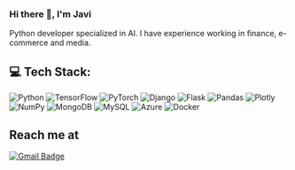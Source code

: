 ### Hi there 👋, I'm Javi

Python developer specialized in AI. I have experience working in finance, e-commerce and media.

## 💻 Tech Stack:
![Python](https://img.shields.io/badge/python-3670A0?style=flat&logo=python&logoColor=ffdd54) ![TensorFlow](https://img.shields.io/badge/TensorFlow-%23FF6F00.svg?style=flat&logo=TensorFlow&logoColor=white) ![PyTorch](https://img.shields.io/badge/PyTorch-%23EE4C2C.svg?style=flat&logo=PyTorch&logoColor=white) ![Django](https://img.shields.io/badge/django-%23092E20.svg?style=flat&logo=django&logoColor=white) ![Flask](https://img.shields.io/badge/flask-%23000.svg?style=flat&logo=flask&logoColor=white) ![Pandas](https://img.shields.io/badge/pandas-%23150458.svg?style=flat&logo=pandas&logoColor=white)  ![Plotly](https://img.shields.io/badge/Plotly-%233F4F75.svg?style=flat&logo=plotly&logoColor=white) ![NumPy](https://img.shields.io/badge/numpy-%23013243.svg?style=flat&logo=numpy&logoColor=white) ![MongoDB](https://img.shields.io/badge/MongoDB-%234ea94b.svg?style=flat&logo=mongodb&logoColor=white) ![MySQL](https://img.shields.io/badge/mysql-%2300000f.svg?style=flat&logo=mysql&logoColor=white) ![Azure](https://img.shields.io/badge/azure-%230072C6.svg?style=flat&logo=microsoftazure&logoColor=white) ![Docker](https://img.shields.io/badge/docker-%230db7ed.svg?style=flat&logo=docker&logoColor=white)

## Reach me at
[![Gmail Badge](https://img.shields.io/badge/-javisempere@gmail.com-c14438?style=flat-square&logo=Gmail&logoColor=white&link=mailto:javisempere@gmail.com)](mailto:javisempere@gmail.com)


